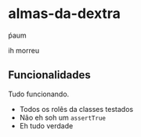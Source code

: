 # almas-da-dextra

ṕaum 

ih morreu

## Funcionalidades

Tudo funcionando.

- Todos os rolês da classes testados
- Não eh soh um `assertTrue`
- Eh tudo verdade
